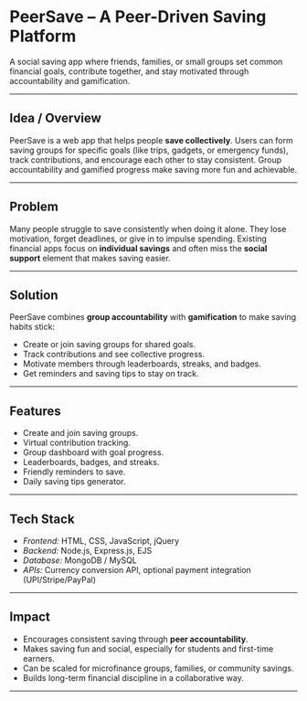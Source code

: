 # PeerSave – A Peer-Driven Saving Platform  

A social saving app where friends, families, or small groups set common financial goals, contribute together, and stay motivated through accountability and gamification.  

---

## Idea / Overview  
PeerSave is a web app that helps people **save collectively**. Users can form saving groups for specific goals (like trips, gadgets, or emergency funds), track contributions, and encourage each other to stay consistent. Group accountability and gamified progress make saving more fun and achievable.  

---

## Problem  
Many people struggle to save consistently when doing it alone. They lose motivation, forget deadlines, or give in to impulse spending. Existing financial apps focus on **individual savings** and often miss the **social support** element that makes saving easier.  

---

## Solution  
PeerSave combines **group accountability** with **gamification** to make saving habits stick:  
- Create or join saving groups for shared goals.  
- Track contributions and see collective progress.  
- Motivate members through leaderboards, streaks, and badges.  
- Get reminders and saving tips to stay on track.  

---

## Features  
- Create and join saving groups.  
- Virtual contribution tracking.  
- Group dashboard with goal progress.  
- Leaderboards, badges, and streaks.  
- Friendly reminders to save.  
- Daily saving tips generator.  

---

## Tech Stack  
- *Frontend:* HTML, CSS, JavaScript, jQuery  
- *Backend:* Node.js, Express.js, EJS  
- *Database:* MongoDB / MySQL  
- *APIs:* Currency conversion API, optional payment integration (UPI/Stripe/PayPal)  

---

## Impact  
- Encourages consistent saving through **peer accountability**.  
- Makes saving fun and social, especially for students and first-time earners.  
- Can be scaled for microfinance groups, families, or community savings.  
- Builds long-term financial discipline in a collaborative way.  

---
